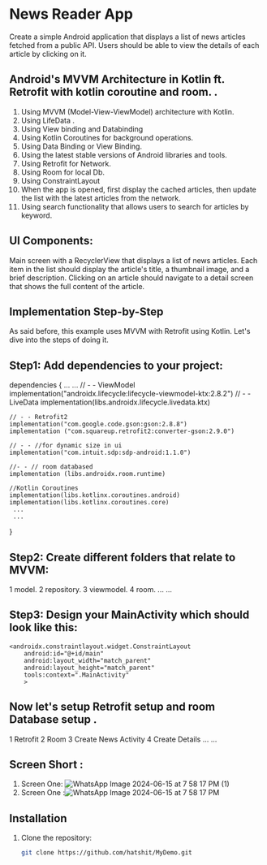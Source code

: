 # News Reader App
Create a simple Android application that displays a list of news articles fetched from a public API. Users should be able to view the details of each article by clicking on it.

## Android's MVVM Architecture in Kotlin ft. Retrofit with kotlin coroutine and room. .
 1. Using MVVM (Model-View-ViewModel) architecture with Kotlin.
 2. Using LifeData .
 3. Using View binding and Databinding
 5. Using Kotlin Coroutines for background operations.
 6. Using Data Binding or View Binding.
 7. Using the latest stable versions of Android libraries and tools.
 8. Using Retrofit for Network.
 9. Using Room for local Db.
10. Using ConstraintLayout 
11. When the app is opened, first display the cached articles, then update the list with the latest articles from the network.
12. Using search functionality that allows users to search for articles by keyword.

## UI Components:
Main screen with a RecyclerView that displays a list of news articles.
Each item in the list should display the article's title, a thumbnail image, and a brief description.
Clicking on an article should navigate to a detail screen that shows the full content of the article.

## Implementation Step-by-Step
As said before, this example uses MVVM with Retrofit using Kotlin. Let's dive into the steps of doing it.

## Step1: Add dependencies to your project:
dependencies {
...
...
    // - - ViewModel
       implementation("androidx.lifecycle:lifecycle-viewmodel-ktx:2.8.2")
    // - - LiveData
     implementation(libs.androidx.lifecycle.livedata.ktx)

    // - - Retrofit2
    implementation("com.google.code.gson:gson:2.8.8")
    implementation ("com.squareup.retrofit2:converter-gson:2.9.0")

    // - - //for dynamic size in ui
    implementation("com.intuit.sdp:sdp-android:1.1.0")

    //- - // room databased
    implementation (libs.androidx.room.runtime)

    //Kotlin Coroutines
    implementation(libs.kotlinx.coroutines.android)
    implementation(libs.kotlinx.coroutines.core)
     ...
     ...
}
## Step2: Create different folders that relate to MVVM:
1 model.
2 repository.
3 viewmodel.
4 room.
 ...
 ...
 ## Step3: Design your MainActivity which should look like this:
 <layout
    xmlns:android="http://schemas.android.com/apk/res/android"
    xmlns:app="http://schemas.android.com/apk/res-auto"
    xmlns:tools="http://schemas.android.com/tools"
    >

    <androidx.constraintlayout.widget.ConstraintLayout
        android:id="@+id/main"
        android:layout_width="match_parent"
        android:layout_height="match_parent"
        tools:context=".MainActivity"
        >
</layout>

## Now let's setup Retrofit setup and room Database setup . 
1 Retrofit 
2 Room 
3 Create News Activity
4 Create Details
 ...
 ...
 
 ## Screen Short :
 1. Screen One: ![WhatsApp Image 2024-06-15 at 7 58 17 PM (1)](https://github.com/hatshit/MyDemo/assets/52077080/544a76e3-0c87-4867-9e4c-13ad6d68c310)
 2. Screen One :![WhatsApp Image 2024-06-15 at 7 58 17 PM](https://github.com/hatshit/MyDemo/assets/52077080/17985712-c904-43e4-afe9-5698bf91402e)
 
## Installation

1. Clone the repository:
   ```bash
   git clone https://github.com/hatshit/MyDemo.git
